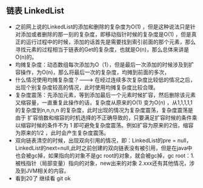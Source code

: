 ## 链表 LinkedList

- 之前网上说的LinkedList的添加和删除的复杂度为O(1) ，但是这种说法只是针对添加或者删除的那一刻的复杂度，即移动指针时候的复杂度是O(1) ，但是真正的运行过程中的时候，添加的话首先是需要找到索引前面的那个元素，那么寻找元素的过程相当于链表的Get的复杂度，也就是O(n)，那么总体来讲是O(n)的。
- 均摊复杂度：动态数组每次添加为O（1），但是最后一次添加的时候涉及到扩容操作，为O(n)，那么将最后一次的复杂度，均摊到前面的多次，
- 什么情况使用均摊复杂度？---> 在经过连续多次复杂度比较低的情况之后，出现个别复杂度较高的情况，此时使用均摊复杂度比较合理。
- 复杂度震荡：先添加元素，等到添加最后一个元素时候扩容，然后删除该元素又缩容量，一直重复此操作的话，复杂度从原来的O(1) 变为O(n) ，从1,1,1,1,1 的复杂度到n,n,n,n 的复杂度，此时出现的情况为复杂度震荡，复杂度震荡是由于 扩容倍数和缩容的时机选择的不正确导致的，只要满足扩容时候的条件乘以缩容时候的条件不为 1 即可避免复杂度震荡。例如扩容为原来的2倍，缩容为原来的1/2 ，此时会产生复杂度震荡。
- 双向链表清空的时候，出现双向引用的情况，即：LinkedList的pre = null，LinkedList的next=null,此时之前创建的双向链表没有被引用，但是在java中也会被gc掉，如果指向的对象不是gc root的对象，就会被gc掉，gc root：1.被栈指针（局部变量）指向的对象，new出来的对象 2.xxx还有其他情况，涉及到JVM相关的内容。
- 看到20了 继续看 git ok